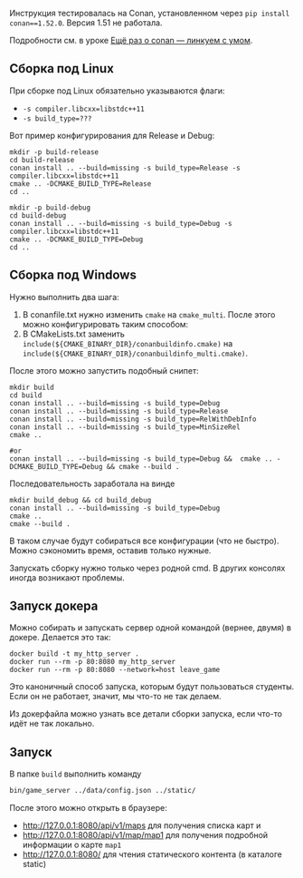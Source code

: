 Инструкция тестировалась на Conan, установленном через `pip install conan==1.52.0`. Версия 1.51 не работала.

Подробности см. в уроке [Ещё раз о conan — линкуем с умом](https://www.notion.so/praktikum/bc565fa7a70040c48dc10850049b0a62?v=24f7e4d44c034398bc7a2c0899dbfd07&p=13c770a14d9246f58379cc4228d1a1ce&pm=s).

## Сборка под Linux

При сборке под Linux обязательно указываются флаги:
* `-s compiler.libcxx=libstdc++11`
* `-s build_type=???`

Вот пример конфигурирования для Release и Debug:
```
mkdir -p build-release
cd build-release
conan install .. --build=missing -s build_type=Release -s compiler.libcxx=libstdc++11
cmake .. -DCMAKE_BUILD_TYPE=Release
cd ..

mkdir -p build-debug
cd build-debug
conan install .. --build=missing -s build_type=Debug -s compiler.libcxx=libstdc++11
cmake .. -DCMAKE_BUILD_TYPE=Debug
cd ..

```

## Сборка под Windows

Нужно выполнить два шага:
1. В conanfile.txt нужно изменить `cmake` на `cmake_multi`. После этого можно конфигурировать таким способом:
2. В CMakeLists.txt заменить `include(${CMAKE_BINARY_DIR}/conanbuildinfo.cmake)` на `include(${CMAKE_BINARY_DIR}/conanbuildinfo_multi.cmake)`.

После этого можно запустить подобный снипет:

```
mkdir build 
cd build
conan install .. --build=missing -s build_type=Debug
conan install .. --build=missing -s build_type=Release
conan install .. --build=missing -s build_type=RelWithDebInfo
conan install .. --build=missing -s build_type=MinSizeRel
cmake ..

#or
conan install .. --build=missing -s build_type=Debug &&  cmake .. -DCMAKE_BUILD_TYPE=Debug && cmake --build .
```

Последовательность заработала на винде
```
mkdir build_debug && cd build_debug
conan install .. --build=missing -s build_type=Debug
cmake ..
cmake --build .
```

В таком случае будут собираться все конфигурации (что не быстро). Можно сэкономить время, оставив только нужные.

Запускать сборку нужно только через родной cmd. В других консолях иногда возникают проблемы.

## Запуск докера

Можно собирать и запускать сервер одной командой (вернее, двумя) в докере. Делается это так:

```
docker build -t my_http_server .
docker run --rm -p 80:8080 my_http_server
docker run --rm -p 80:8080 --network=host leave_game
```

Это каноничный способ запуска, которым будут пользоваться студенты. Если он не работает, значит, мы что-то не так делаем.

Из докерфайла можно узнать все детали сборки запуска, если что-то идёт не так локально.

## Запуск

В папке `build` выполнить команду
```sh
bin/game_server ../data/config.json ../static/
```
После этого можно открыть в браузере:
* http://127.0.0.1:8080/api/v1/maps для получения списка карт и
* http://127.0.0.1:8080/api/v1/map/map1 для получения подробной информации о карте `map1`
* http://127.0.0.1:8080/ для чтения статического контента (в каталоге static)
